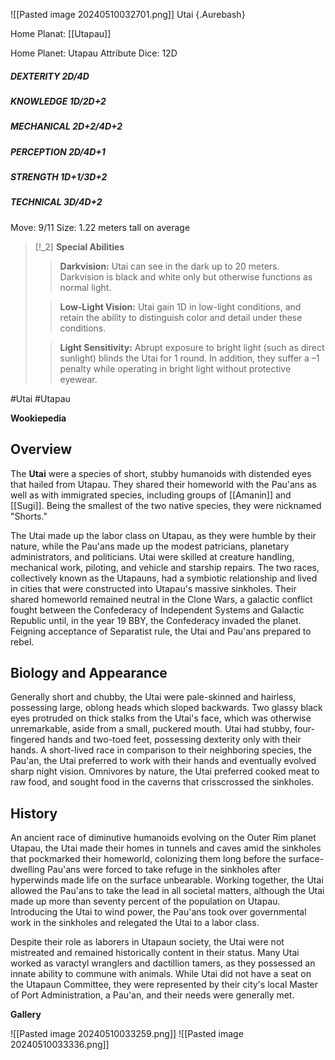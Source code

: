 ![[Pasted image 20240510032701.png]]
Utai {.Aurebash}

Home Planat: [[Utapau]]

Home Planet: Utapau
Attribute Dice: 12D
##### DEXTERITY 2D/4D
##### KNOWLEDGE 1D/2D+2
##### MECHANICAL 2D+2/4D+2
##### PERCEPTION 2D/4D+1
##### STRENGTH 1D+1/3D+2
##### TECHNICAL 3D/4D+2
Move: 9/11
Size: 1.22 meters tall on average

> [!_2]
> **Special Abilities**
> > **Darkvision:** Utai can see in the dark up to 20 meters. Darkvision is black and white only but otherwise functions as normal light. 
> 
> > **Low-Light Vision:** Utai gain 1D in low-light conditions, and retain the ability to distinguish color and detail under these conditions.
> 
> > **Light Sensitivity:** Abrupt exposure to bright light (such as direct sunlight) blinds the Utai for 1 round. In addition, they suffer a –1 penalty while operating in bright light without protective eyewear. 
> 


#Utai #Utapau 

**Wookiepedia**

## Overview

The **Utai** were a species of short, stubby humanoids with distended eyes that hailed from Utapau. They shared their homeworld with the Pau'ans as well as with immigrated species, including groups of [[Amanin]] and [[Sugi]]. Being the smallest of the two native species, they were nicknamed "Shorts."

The Utai made up the labor class on Utapau, as they were humble by their nature, while the Pau'ans made up the modest patricians, planetary administrators, and politicians. Utai were skilled at creature handling, mechanical work, piloting, and vehicle and starship repairs. The two races, collectively known as the Utapauns, had a symbiotic relationship and lived in cities that were constructed into Utapau's massive sinkholes. Their shared homeworld remained neutral in the Clone Wars, a galactic conflict fought between the Confederacy of Independent Systems and Galactic Republic until, in the year 19 BBY, the Confederacy invaded the planet. Feigning acceptance of Separatist rule, the Utai and Pau'ans prepared to rebel.

## Biology and Appearance

Generally short and chubby, the Utai were pale-skinned and hairless, possessing large, oblong heads which sloped backwards. Two glassy black eyes protruded on thick stalks from the Utai's face, which was otherwise unremarkable, aside from a small, puckered mouth. Utai had stubby, four-fingered hands and two-toed feet, possessing dexterity only with their hands. A short-lived race in comparison to their neighboring species, the Pau'an, the Utai preferred to work with their hands and eventually evolved sharp night vision. Omnivores by nature, the Utai preferred cooked meat to raw food, and sought food in the caverns that crisscrossed the sinkholes.

## History

An ancient race of diminutive humanoids evolving on the Outer Rim planet Utapau, the Utai made their homes in tunnels and caves amid the sinkholes that pockmarked their homeworld, colonizing them long before the surface-dwelling Pau'ans were forced to take refuge in the sinkholes after hyperwinds made life on the surface unbearable. Working together, the Utai allowed the Pau'ans to take the lead in all societal matters, although the Utai made up more than seventy percent of the population on Utapau. Introducing the Utai to wind power, the Pau'ans took over governmental work in the sinkholes and relegated the Utai to a labor class.

Despite their role as laborers in Utapaun society, the Utai were not mistreated and remained historically content in their status. Many Utai worked as varactyl wranglers and dactillion tamers, as they possessed an innate ability to commune with animals. While Utai did not have a seat on the Utapaun Committee, they were represented by their city's local Master of Port Administration, a Pau'an, and their needs were generally met.

**Gallery**

![[Pasted image 20240510033259.png]]
![[Pasted image 20240510033336.png]]

